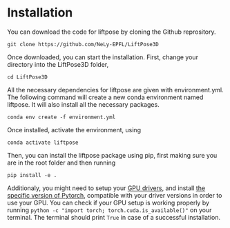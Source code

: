 # Installation
You can download the code for liftpose by cloning the Github reprository.

```git clone https://github.com/NeLy-EPFL/LiftPose3D```

Once downloaded, you can start the installation. First, change your directory into the LiftPose3D folder,

```cd LiftPose3D```

All the necessary dependencies for liftpose are given with environment.yml. The following command will create a new conda environment named liftpose. It will also install all the necessary packages.

```conda env create -f environment.yml```

Once installed, activate the environment, using

```conda activate liftpose```

Then, you can install the liftpose package using pip, first making sure you are in the root folder and then running

```pip install -e .```

Additionaly, you might need to setup your [GPU drivers](https://www.nvidia.com/Download/index.aspx), and install [the specific version of Pytorch](https://pytorch.org/get-started/previous-versions/), compatible with your driver versions in order to use your GPU.
You can check if your GPU setup is working properly by running  ```python -c "import torch; torch.cuda.is_available()"``` on your terminal. The terminal should print ```True``` in case of a successful installation.

